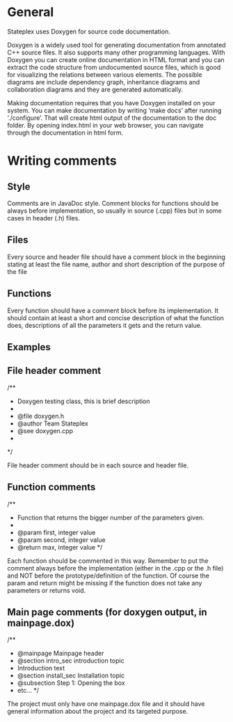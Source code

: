 General
=======

Stateplex uses Doxygen for source code documentation.

Doxygen is a widely used tool for generating documentation from annotated C++ source files. 
It also supports many other programming languages. With Doxygen you can create online documentation 
in HTML format and you can extract the code structure from undocumented source files, 
which is good for visualizing the relations between various elements. The possible diagrams are 
include dependency graph, inheritance diagrams and collaboration diagrams and they are generated automatically.

Making documentation requires that you have Doxygen installed on your system. You can make documentation by writing ‘make docs’ after running ‘./configure’. That will create html output of the documentation to the doc folder. By opening index.html in your web browser, you can navigate through the documentation in html form.

Writing comments
================

Style
-----

Comments are in JavaDoc style. Comment blocks for functions should be always before implementation, so usually in source (.cpp) files but in some cases in header (.h) files.

Files
-----

Every source and header file should have a comment block in the beginning stating at least the file name, author and short description of the purpose of the file

Functions
---------

Every function should have a comment block before its implementation. It should contain at least a short and concise description of what the function does, descriptions of all the parameters it gets and the return value.

Examples
--------

File header comment
-------------------

/**
* Doxygen testing class, this is brief description
*
* @file doxygen.h
* @author Team Stateplex
* @see doxygen.cpp
*
*/

File header comment should be in each source and header file.

Function comments
-----------------

/**
* Function that returns the bigger number of the parameters given.
*
* @param first, integer value
* @param second, integer value
* @return max, integer value
*/

Each function should be commented in this way. Remember to put the comment always before the implementation (either in the .cpp or the .h file) and NOT before the prototype/definition of the function. Of course the param and return might be missing if the function does not take any parameters or returns void.

Main page comments (for doxygen output, in mainpage.dox)
--------------------------------------------------------

/**
* @mainpage Mainpage header
* @section intro_sec introduction topic
* Introduction text
* @section install_sec Installation topic
* @subsection Step 1: Opening the box
* etc...
*/

The project must only have one mainpage.dox file and it should have general information about the project and its targeted purpose.
